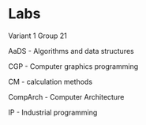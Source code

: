 # Labs

Variant 1 Group 21

AaDS - Algorithms and data structures

CGP - Computer graphics programming

CM - calculation methods

CompArch - Computer Architecture

IP - Industrial programming

